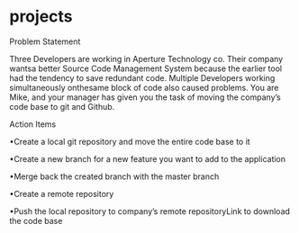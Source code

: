 # projects

Problem Statement

Three Developers are working in Aperture Technology co. Their company wantsa better Source Code Management System because the earlier tool had the tendency to save redundant code. Multiple Developers working simultaneously onthesame block of code also caused problems. You are Mike, and your manager has given you the task of moving the company’s code base to git and Github.

Action Items

•Create a local git repository and move the entire code base to it

•Create a new branch for a new feature you want to add to the application

•Merge back the created branch with the master branch

•Create a remote repository

•Push the local repository to company’s remote repositoryLink to download the code base

